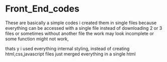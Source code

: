 # Front_End_codes
These are basically a simple codes i created them in single files because everything can be accessed with a single file instead of downloading 2 or 3 files or sometimes without another file the work may look incomplete or some function might not work,



thats y i used everything internal styling, instead of creating html,css,javascript files just merged everything in a single html
